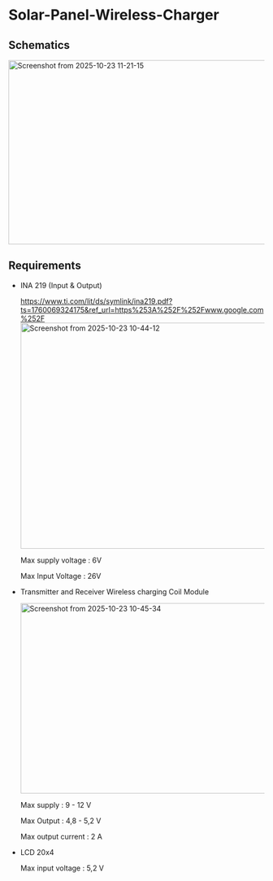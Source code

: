 # Solar-Panel-Wireless-Charger

## Schematics 

<img width="572" height="362" alt="Screenshot from 2025-10-23 11-21-15" src="https://github.com/user-attachments/assets/afc4fe44-47fe-4f26-80d9-298284a18e98" />


## Requirements

- INA 219 (Input & Output)
  
  https://www.ti.com/lit/ds/symlink/ina219.pdf?ts=1760069324175&ref_url=https%253A%252F%252Fwww.google.com%252F
  <img width="542" height="444" alt="Screenshot from 2025-10-23 10-44-12" src="https://github.com/user-attachments/assets/e860733b-cf8b-4ed3-b4c6-c8e3e4c64795" />

  
  Max supply voltage : 6V
  
  Max Input Voltage : 26V

- Transmitter and Receiver Wireless charging Coil Module

  <img width="617" height="374" alt="Screenshot from 2025-10-23 10-45-34" src="https://github.com/user-attachments/assets/52639ba7-0ee9-4f4c-afc7-3dd5bc77d395" />


  Max supply : 9 - 12 V
  
  Max Output : 4,8 - 5,2 V
  
  Max output current : 2 A

- LCD 20x4

  Max input voltage : 5,2 V

